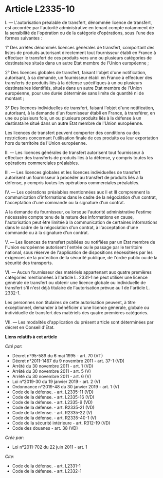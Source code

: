 # Article L2335-10

I. ― L'autorisation préalable de transfert, dénommée licence de transfert, est accordée par l'autorité administrative en
tenant compte notamment de la sensibilité de l'opération ou de la catégorie d'opérations, sous l'une des formes suivantes : 

1° Des arrêtés dénommés licences générales de transfert, comportant des listes de produits autorisant directement tout
fournisseur établi en France à effectuer le transfert de ces produits vers une ou plusieurs catégories de destinataires
situés dans un autre Etat membre de l'Union européenne ; 

2° Des licences globales de transfert, faisant l'objet d'une notification, autorisant, à sa demande, un fournisseur établi en
France à effectuer des transferts de produits liés à la défense spécifiques à un ou plusieurs destinataires identifiés,
situés dans un autre Etat membre de l'Union européenne, pour une durée déterminée sans limite de quantité ni de montant ; 

3° Des licences individuelles de transfert, faisant l'objet d'une notification, autorisant, à la demande d'un fournisseur
établi en France, à transférer, en une ou plusieurs fois, un ou plusieurs produits liés à la défense à un destinataire situé
dans un autre Etat membre de l'Union européenne. 

Les licences de transfert peuvent comporter des conditions ou des restrictions concernant l'utilisation finale de ces
produits ou leur exportation hors du territoire de l'Union européenne. 

II. ― Les licences générales de transfert autorisent tout fournisseur à effectuer des transferts de produits liés à la
défense, y compris toutes les opérations commerciales préalables. 

III. ― Les licences globales et les licences individuelles de transfert autorisent un fournisseur à procéder au transfert de
produits liés à la défense, y compris toutes les opérations commerciales préalables. 

IV. ― Les opérations préalables mentionnées aux II et III comprennent la communication d'informations dans le cadre de la
négociation d'un contrat, l'acceptation d'une commande ou la signature d'un contrat. 

A la demande du fournisseur, ou lorsque l'autorité administrative l'estime nécessaire compte tenu de la nature des
informations en cause, l'autorisation peut être limitée à la communication de certaines informations dans le cadre de la
négociation d'un contrat, à l'acceptation d'une commande ou à la signature d'un contrat. 

V. ― Les licences de transfert publiées ou notifiées par un Etat membre de l'Union européenne autorisent l'entrée ou le
passage par le territoire national, sous réserve de l'application de dispositions nécessitées par les exigences de la
protection de la sécurité publique, de l'ordre public ou de la sécurité des transports. 

VI. ― Aucun fournisseur des matériels appartenant aux quatre premières catégories mentionnées à l'article L. 2331-1 ne peut
utiliser une licence générale de transfert ou obtenir une licence globale ou individuelle de transfert s'il n'est déjà
titulaire de l'autorisation prévue au I de l'article L. 2332-1. 

Les personnes non titulaires de cette autorisation peuvent, à titre exceptionnel, demander à bénéficier d'une licence
générale, globale ou individuelle de transfert des matériels des quatre premières catégories. 

VII. ― Les modalités d'application du présent article sont déterminées par décret en Conseil d'Etat.

**Liens relatifs à cet article**

_Cité par_:

  - Décret n°95-589 du 6 mai 1995 - art. 70 (VT)
  - Décret n°2011-1467 du 9 novembre 2011 - art. 37-1 (VD)
  - Arrêté du 30 novembre 2011 - art. 1 (VD)
  - Arrêté du 30 novembre 2011 - art. 5 (V)
  - Arrêté du 30 novembre 2011 - art. 6 (V)
  - Loi n°2019-30 du 19 janvier 2019 - art. 2 (V)
  - Ordonnance n°2019-48 du 30 janvier 2019 - art. 1 (V)
  - Code de la défense. - art. L2335-11 (VD)
  - Code de la défense. - art. L2335-16 (VD)
  - Code de la défense. - art. L2335-9 (VD)
  - Code de la défense. - art. R2335-21 (VD)
  - Code de la défense. - art. R2335-22 (V)
  - Code de la défense. - art. R2335-40-1 (V)
  - Code de la sécurité intérieure - art. R312-19 (VD)
  - Code des douanes - art. 38 (VD)

_Créé par_:

  - Loi n°2011-702 du 22 juin 2011 - art. 1

_Cite_:

  - Code de la défense. - art. L2331-1
  - Code de la défense. - art. L2332-1
